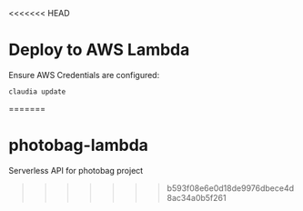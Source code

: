 <<<<<<< HEAD
# Deploy to AWS Lambda

Ensure AWS Credentials are configured:

```
claudia update
```
=======
# photobag-lambda

Serverless API for photobag project
>>>>>>> b593f08e6e0d18de9976dbece4d8ac34a0b5f261
